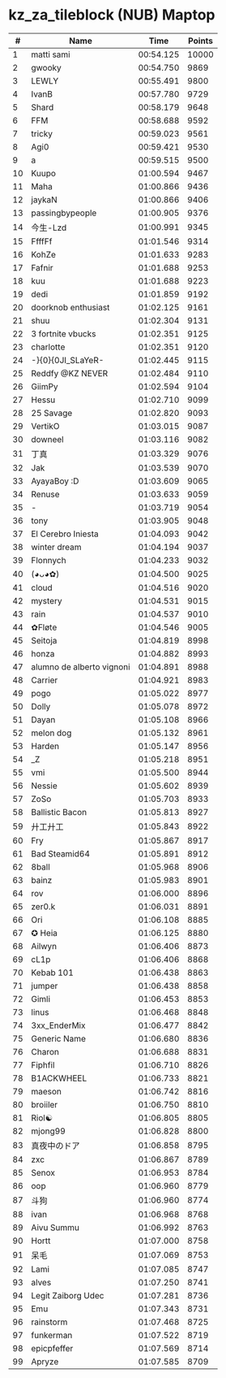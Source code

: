 # kz_za_tileblock (NUB) Maptop

|  # | Name | Time | Points |
|-------------- | -------------- | -------------- | -------------- | 
| 1 | matti sami | 00:54.125 | 10000 | 
| 2 | gwooky | 00:54.750 | 9869 | 
| 3 | LEWLY | 00:55.491 | 9800 | 
| 4 | IvanB | 00:57.780 | 9729 | 
| 5 | Shard | 00:58.179 | 9648 | 
| 6 | FFM | 00:58.688 | 9592 | 
| 7 | tricky | 00:59.023 | 9561 | 
| 8 | Agi0 | 00:59.421 | 9530 | 
| 9 | a | 00:59.515 | 9500 | 
| 10 | Kuupo | 01:00.594 | 9467 | 
| 11 | Maha | 01:00.866 | 9436 | 
| 12 | jaykaN | 01:00.866 | 9406 | 
| 13 | passingbypeople | 01:00.905 | 9376 | 
| 14 | 今生-Lzd | 01:00.991 | 9345 | 
| 15 | FfffFf | 01:01.546 | 9314 | 
| 16 | KohZe | 01:01.633 | 9283 | 
| 17 | Fafnir | 01:01.688 | 9253 | 
| 18 | kuu | 01:01.688 | 9223 | 
| 19 | dedi | 01:01.859 | 9192 | 
| 20 | doorknob enthusiast | 01:02.125 | 9161 | 
| 21 | shuu | 01:02.304 | 9131 | 
| 22 | 3 fortnite vbucks | 01:02.351 | 9125 | 
| 23 | charlotte | 01:02.351 | 9120 | 
| 24 | -}{0}{0JI_SLaYeR- | 01:02.445 | 9115 | 
| 25 | Reddfy @KZ NEVER | 01:02.484 | 9110 | 
| 26 | GiimPy | 01:02.594 | 9104 | 
| 27 | Hessu | 01:02.710 | 9099 | 
| 28 | 25 Savage | 01:02.820 | 9093 | 
| 29 | VertikO | 01:03.015 | 9087 | 
| 30 | downeel | 01:03.116 | 9082 | 
| 31 | 丁真 | 01:03.329 | 9076 | 
| 32 | Jak | 01:03.539 | 9070 | 
| 33 | AyayaBoy :D | 01:03.609 | 9065 | 
| 34 | Renuse | 01:03.633 | 9059 | 
| 35 | - | 01:03.719 | 9054 | 
| 36 | tony | 01:03.905 | 9048 | 
| 37 | El Cerebro Iniesta | 01:04.093 | 9042 | 
| 38 | winter dream | 01:04.194 | 9037 | 
| 39 | Flonnych | 01:04.233 | 9032 | 
| 40 | (◕ᴗ◕✿) | 01:04.500 | 9025 | 
| 41 | cloud | 01:04.516 | 9020 | 
| 42 | mystery | 01:04.531 | 9015 | 
| 43 | rain | 01:04.537 | 9010 | 
| 44 | ✿Fløte | 01:04.546 | 9005 | 
| 45 | Seitoja | 01:04.819 | 8998 | 
| 46 | honza | 01:04.882 | 8993 | 
| 47 | alumno de alberto vignoni | 01:04.891 | 8988 | 
| 48 | Carrier | 01:04.921 | 8983 | 
| 49 | pogo | 01:05.022 | 8977 | 
| 50 | Dolly | 01:05.078 | 8972 | 
| 51 | Dayan | 01:05.108 | 8966 | 
| 52 | melon dog | 01:05.132 | 8961 | 
| 53 | Harden | 01:05.147 | 8956 | 
| 54 | _Z | 01:05.218 | 8951 | 
| 55 | vmi | 01:05.500 | 8944 | 
| 56 | Nessie | 01:05.602 | 8939 | 
| 57 | ZoSo | 01:05.703 | 8933 | 
| 58 | Ballistic Bacon | 01:05.813 | 8927 | 
| 59 | 廾工廾工 | 01:05.843 | 8922 | 
| 60 | Fry | 01:05.867 | 8917 | 
| 61 | Bad Steamid64 | 01:05.891 | 8912 | 
| 62 | 8ball | 01:05.968 | 8906 | 
| 63 | bainz | 01:05.983 | 8901 | 
| 64 | rov | 01:06.000 | 8896 | 
| 65 | zer0.k | 01:06.031 | 8891 | 
| 66 | Ori | 01:06.108 | 8885 | 
| 67 | ✪ Heia | 01:06.125 | 8880 | 
| 68 | Ailwyn | 01:06.406 | 8873 | 
| 69 | cL1p | 01:06.406 | 8868 | 
| 70 | Kebab 101 | 01:06.438 | 8863 | 
| 71 | jumper | 01:06.438 | 8858 | 
| 72 | Gimli | 01:06.453 | 8853 | 
| 73 | linus | 01:06.468 | 8848 | 
| 74 | 3xx_EnderMix | 01:06.477 | 8842 | 
| 75 | Generic Name | 01:06.680 | 8836 | 
| 76 | Charon | 01:06.688 | 8831 | 
| 77 | Fiphfil | 01:06.710 | 8826 | 
| 78 | B1ACKWHEEL | 01:06.733 | 8821 | 
| 79 | maeson | 01:06.742 | 8816 | 
| 80 | broiiler | 01:06.750 | 8810 | 
| 81 | Riol☯ | 01:06.805 | 8805 | 
| 82 | mjong99 | 01:06.828 | 8800 | 
| 83 | 真夜中のドア | 01:06.858 | 8795 | 
| 84 | zxc | 01:06.867 | 8789 | 
| 85 | Senox | 01:06.953 | 8784 | 
| 86 | oop | 01:06.960 | 8779 | 
| 87 | 斗狗 | 01:06.960 | 8774 | 
| 88 | ivan | 01:06.968 | 8768 | 
| 89 | Aivu Summu | 01:06.992 | 8763 | 
| 90 | Hortt | 01:07.000 | 8758 | 
| 91 | 呆毛 | 01:07.069 | 8753 | 
| 92 | Lami | 01:07.085 | 8747 | 
| 93 | alves | 01:07.250 | 8741 | 
| 94 | Legit Zaiborg Udec | 01:07.281 | 8736 | 
| 95 | Emu | 01:07.343 | 8731 | 
| 96 | rainstorm | 01:07.468 | 8725 | 
| 97 | funkerman | 01:07.522 | 8719 | 
| 98 | epicpfeffer | 01:07.569 | 8714 | 
| 99 | Apryze | 01:07.585 | 8709 | 

